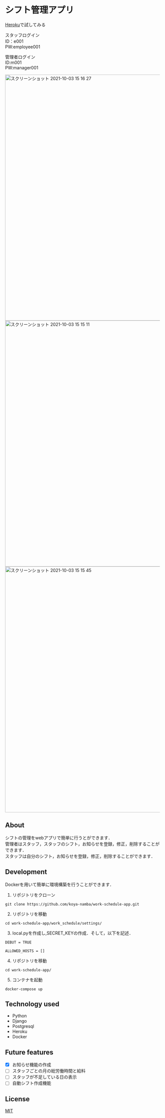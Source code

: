 # シフト管理アプリ

[Heroku](https://workscheduleapp.herokuapp.com/)で試してみる

スタッフログイン  
ID：e001  
PW:employee001


管理者ログイン  
ID:m001  
PW:manager001

<img width="800" alt="スクリーンショット 2021-10-03 15 16 27" src="https://user-images.githubusercontent.com/82089820/135742481-7c8fd3ab-3fd5-4ba3-9fb5-03fcb6b3de4e.png">

<img width="800" alt="スクリーンショット 2021-10-03 15 15 11" src="https://user-images.githubusercontent.com/82089820/135742570-4439fa36-2ef7-42e9-87e2-554cd62976a0.png">

<img height="800" alt="スクリーンショット 2021-10-03 15 15 45" src="https://user-images.githubusercontent.com/82089820/135742556-bf5bf475-66ec-4e69-953f-94624f46cd61.png">


## About

シフトの管理をwebアプリで簡単に行うとができます．  
管理者はスタッフ，スタッフのシフト，お知らせを登録，修正，削除することができます．  
スタッフは自分のシフト，お知らせを登録，修正，削除することができます．

## Development

Dockerを用いて簡単に環境構築を行うことができます．

1.  リポジトリをクローン
```
git clone https://github.com/koya-namba/work-schedule-app.git
```
2. リポジトリを移動
```
cd work-schedule-app/work_schedule/settings/
```
3. local.pyを作成し,SECRET_KEYの作成．そして，以下を記述．
```
DEBUT = TRUE

ALLOWED_HOSTS = []
```
4. リポジトリを移動
```
cd work-schedule-app/
```
5. コンテナを起動
```
docker-compose up
```

## Technology used
- Python
- Django
- Postgresql
- Heroku
- Docker

## Future features

- [x] お知らせ機能の作成
- [ ] スタッフごとの月の総労働時間と給料
- [ ] スタッフが不足している日の表示
- [ ] 自動シフト作成機能

## License
[MIT](https://choosealicense.com/licenses/mit/)
